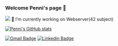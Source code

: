 ### Welcome Penni's page 👋
![](https://img.shields.io/badge/-C%2FC%2B%2B-%2300599C)
🔭 I’m currently working on Webserver(42 subject)

[![Penni's GitHub stats](https://github-readme-stats.vercel.app/api?username=PennyBlack2008)](https://github.com/PennyBlack2008/github-readme-stats)

[![Gmail Badge](https://img.shields.io/badge/Gmail-d14836?style=flat-square&logo=Gmail&logoColor=white&link=mailto:g2ang12@gmail.com)](mailto:g2ang12@gmail.com)
[![Linkedin Badge](https://img.shields.io/badge/-LinkedIn-blue?style=flat-square&logo=Linkedin&logoColor=white&link=https://www.linkedin.com/in/jinwoo-kang-568726154/)](https://www.linkedin.com/in/jinwoo-kang-568726154/)

<!--
**PennyBlack2008/PennyBlack2008** is a ✨ _special_ ✨ repository because its `README.md` (this file) appears on your GitHub profile.

Here are some ideas to get you started:

- 🔭 I’m currently working on ...
- 🌱 I’m currently learning ...
- 👯 I’m looking to collaborate on ...
- 🤔 I’m looking for help with ...
- 💬 Ask me about ...
- 📫 How to reach me: ...
- 😄 Pronouns: ...
- ⚡ Fun fact: ...
-->
